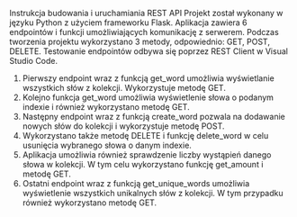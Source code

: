 Instrukcja budowania i uruchamiania REST API
Projekt został wykonany w języku Python z użyciem frameworku Flask. Aplikacja zawiera 6 endpointów i funkcji umożliwiających komunikację z serwerem. Podczas tworzenia projektu wykorzystano 3 metody, odpowiednio: GET, POST, DELETE. Testowanie endpointów odbywa się poprzez REST Client w Visual Studio Code.
1.	Pierwszy endpoint wraz z funkcją get_word umożliwia wyświetlanie wszystkich słów z kolekcji. Wykorzystuje metodę GET.
2.	Kolejno funkcja get_word umożliwia wyświetlenie słowa o podanym indexie i również wykorzystano metodę GET.
3.	Następny endpoint wraz z funkcją create_word pozwala na dodawanie nowych słów do kolekcji i wykorzystuje metodę POST.
4.	Wykorzystano także metodę DELETE i funkcję delete_word w celu usunięcia wybranego słowa o danym indexie.
5.	Aplikacja umożliwia również sprawdzenie liczby wystąpień danego słowa w kolekcji. W tym celu wykorzystano funkcję get_amount i metodę GET.
6.	Ostatni endpoint wraz z funkcją get_unique_words umożliwia wyświetlenie wszystkich unikalnych słów z kolekcji. W tym przypadku również wykorzystano metodę GET.
